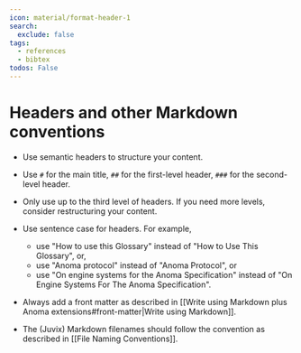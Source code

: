 ```yaml
---
icon: material/format-header-1
search:
  exclude: false
tags:
  - references
  - bibtex
todos: False
---
```


# Headers and other Markdown conventions

- Use semantic headers to structure your content.
- Use `#` for the main title, `##` for the first-level header, `###` for the
  second-level header.
- Only use up to the third level of headers. If you need more levels, consider
  restructuring your content.
- Use sentence case for headers. For example,

  - use "How to use this Glossary" instead of "How to Use This Glossary", or,
  - use "Anoma protocol" instead of  "Anoma Protocol", or
  - use "On engine systems for the Anoma Specification" instead of "On Engine
    Systems For The Anoma Specification".
- Always add a front matter as described in [[Write using Markdown plus Anoma extensions#front-matter|Write using Markdown]].
- The (Juvix) Markdown filenames should follow the convention as described in [[File Naming Conventions]].